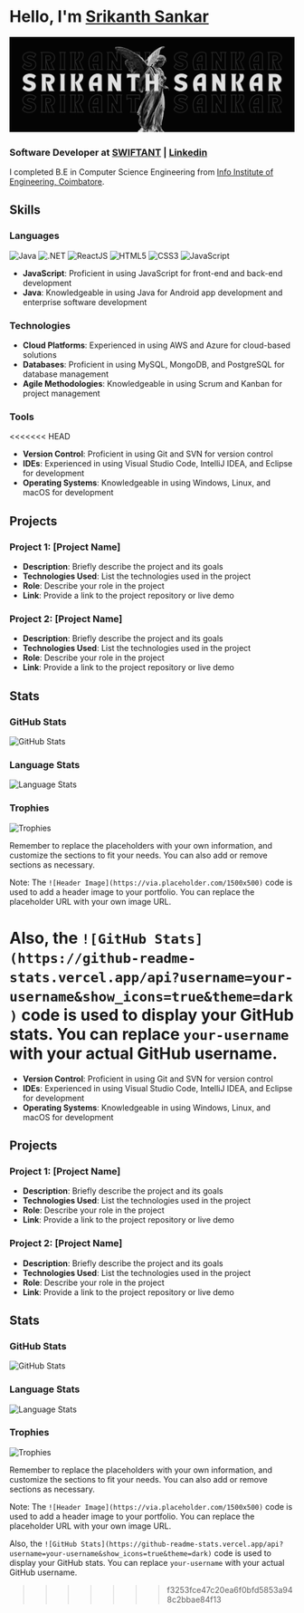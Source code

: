 # **Hello, I'm [Srikanth Sankar](https://srikanthsankar.netlify.app/)**

![Profile Head](https://github.com/srikanth-io/srikanth-io/blob/master/Github%20Header.png)

### **Software Developer at [SWIFTANT](www.swiftant.com) | [Linkedin](https://www.linkedin.com/in/srikanth-io/)**

I completed B.E in Computer Science Engineering from [Info Institute of Engineering, Coimbatore](https://www.infoengg.com/).

## **Skills**

### **Languages**

![Java](https://img.shields.io/badge/Java-ED8B00?style=for-the-badge&logo=openjdk&logoColor=white)   ![.NET](https://img.shields.io/badge/.NET-5C2D91?style=for-the-badge&logo=.net&logoColor=white)   ![ReactJS](https://img.shields.io/badge/React-20232A?style=for-the-badge&logo=react&logoColor=61DAFB)   ![HTML5](https://img.shields.io/badge/HTML5-E34F26?style=for-the-badge&logo=html5&logoColor=white)   ![CSS3](https://img.shields.io/badge/CSS3-1572B6?style=for-the-badge&logo=css3&logoColor=white)   ![JavaScript](https://img.shields.io/badge/JavaScript-323330?style=for-the-badge&logo=javascript&logoColor=F7DF1E)

* **JavaScript**: Proficient in using JavaScript for front-end and back-end development
* **Java**: Knowledgeable in using Java for Android app development and enterprise software development

### **Technologies**

* **Cloud Platforms**: Experienced in using AWS and Azure for cloud-based solutions
* **Databases**: Proficient in using MySQL, MongoDB, and PostgreSQL for database management
* **Agile Methodologies**: Knowledgeable in using Scrum and Kanban for project management

### **Tools**

<<<<<<< HEAD

* **Version Control**: Proficient in using Git and SVN for version control
* **IDEs**: Experienced in using Visual Studio Code, IntelliJ IDEA, and Eclipse for development
* **Operating Systems**: Knowledgeable in using Windows, Linux, and macOS for development

## **Projects**

### **Project 1: [Project Name]**

* **Description**: Briefly describe the project and its goals
* **Technologies Used**: List the technologies used in the project
* **Role**: Describe your role in the project
* **Link**: Provide a link to the project repository or live demo

### **Project 2: [Project Name]**

* **Description**: Briefly describe the project and its goals
* **Technologies Used**: List the technologies used in the project
* **Role**: Describe your role in the project
* **Link**: Provide a link to the project repository or live demo

## **Stats**

### **GitHub Stats**

![GitHub Stats](https://github-readme-stats.vercel.app/api?username=your-username&show_icons=true&theme=dark)

### **Language Stats**

![Language Stats](https://github-readme-stats.vercel.app/api/top-langs/?username=your-username&theme=dark)

### **Trophies**

![Trophies](https://github-profile-trophy.vercel.app/?username=your-username&theme=dark)

Remember to replace the placeholders with your own information, and customize the sections to fit your needs. You can also add or remove sections as necessary.

Note: The `![Header Image](https://via.placeholder.com/1500x500)` code is used to add a header image to your portfolio. You can replace the placeholder URL with your own image URL.

Also, the `![GitHub Stats](https://github-readme-stats.vercel.app/api?username=your-username&show_icons=true&theme=dark)` code is used to display your GitHub stats. You can replace `your-username` with your actual GitHub username.
======================================================================================================================================================================================================================================

* **Version Control**: Proficient in using Git and SVN for version control
* **IDEs**: Experienced in using Visual Studio Code, IntelliJ IDEA, and Eclipse for development
* **Operating Systems**: Knowledgeable in using Windows, Linux, and macOS for development

## **Projects**

### **Project 1: [Project Name]**

* **Description**: Briefly describe the project and its goals
* **Technologies Used**: List the technologies used in the project
* **Role**: Describe your role in the project
* **Link**: Provide a link to the project repository or live demo

### **Project 2: [Project Name]**

* **Description**: Briefly describe the project and its goals
* **Technologies Used**: List the technologies used in the project
* **Role**: Describe your role in the project
* **Link**: Provide a link to the project repository or live demo

## **Stats**

### **GitHub Stats**

![GitHub Stats](https://github-readme-stats.vercel.app/api?username=your-username&show_icons=true&theme=dark)

### **Language Stats**

![Language Stats](https://github-readme-stats.vercel.app/api/top-langs/?username=your-username&theme=dark)

### **Trophies**

![Trophies](https://github-profile-trophy.vercel.app/?username=your-username&theme=dark)

Remember to replace the placeholders with your own information, and customize the sections to fit your needs. You can also add or remove sections as necessary.

Note: The `![Header Image](https://via.placeholder.com/1500x500)` code is used to add a header image to your portfolio. You can replace the placeholder URL with your own image URL.

Also, the `![GitHub Stats](https://github-readme-stats.vercel.app/api?username=your-username&show_icons=true&theme=dark)` code is used to display your GitHub stats. You can replace `your-username` with your actual GitHub username.

>>>>>>> f3253fce47c20ea6f0bfd5853a948c2bbae84f13
>>>>>>>
>>>>>>
>>>>>
>>>>
>>>
>>
